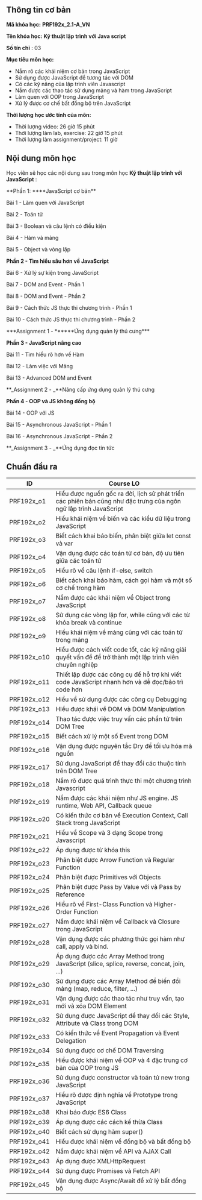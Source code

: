 ## Thông tin cơ bản

**Mã khóa học:** **PRF192x_2.1-A_VN**

**Tên khóa học: Kỹ thuật lập trình với Java script**

**Số tín chỉ** : 03

**Mục tiêu môn học:**

- Nắm rõ các khái niệm cơ bản trong JavaScript
- Sử dụng được JavaScript để tương tác với DOM
- Có các kỹ năng của lập trình viên Javascript
- Nắm được các thao tác sử dụng mảng và hàm trong JavaScript
- Làm quen với OOP trong JavaScript
- Xử lý được cơ chế bất đồng bộ trên JavaScript

**Thời lượng học ước tính của môn:**

- Thời lượng video: 26 giờ 15 phút
- Thời lượng làm lab, exercise: 22 giờ 15 phút
- Thời lượng làm assignment/project: 11 giờ

## Nội dung môn học

Học viên sẽ học các nội dung sau trong môn học **Kỹ thuật lập trình với JavaScript** :

**Phần 1: \*\***JavaScript cơ bản\*\*

Bài 1 - Làm quen với JavaScript

Bài 2 - Toán tử

Bài 3 - Boolean và câu lệnh có điều kiện

Bài 4 - Hàm và mảng

Bài 5 - Object và vòng lặp

**Phần 2 - Tìm hiểu sâu hơn về JavaScript**

Bài 6 - Xử lý sự kiện trong JavaScript

Bài 7 - DOM and Event - Phần 1

Bài 8 - DOM and Event - Phần 2

Bài 9 - Cách thức JS thực thi chương trình - Phần 1

Bài 10 - Cách thức JS thực thi chương trình - Phần 2

**\*Assignment 1 - \*\*\*\***Ứng dụng quản lý thú cưng\*\*\*

**Phần 3 - JavaScript nâng cao**

Bài 11 - Tìm hiểu rõ hơn về Hàm

Bài 12 - Làm việc với Mảng

Bài 13 - Advanced DOM and Event

**_Assignment 2 - _**Nâng cấp ứng dụng quản lý thú cưng

**Phần 4 - OOP và JS không đồng bộ**

Bài 14 - OOP với JS

Bài 15 - Asynchronous JavaScript - Phần 1

Bài 16 - Asynchronous JavaScript - Phần 2

**_Assignment 3 - _**Ứng dụng đọc tin tức

## Chuẩn đầu ra

| ID          | Course LO                                                                                                         |
| ----------- | ----------------------------------------------------------------------------------------------------------------- |
| PRF192x_o1  | Hiểu được nguồn gốc ra đời, lịch sử phát triển các phiên bản cũng như đặc trưng của ngôn ngữ lập trình JavaScript |
| PRF192x_o2  | Hiểu khái niệm về biến và các kiểu dữ liệu trong JavaScript                                                       |
| PRF192x_o3  | Biết cách khai báo biến, phân biệt giữa let const và var                                                          |
| PRF192x_o4  | Vận dụng được các toán tử cơ bản, độ ưu tiên giữa các toán tử                                                     |
| PRF192x_o5  | Hiểu rõ về câu lệnh if-else, switch                                                                               |
| PRF192x_o6  | Biết cách khai báo hàm, cách gọi hàm và một số cơ chế trong hàm                                                   |
| PRF192x_o7  | Nắm được các khái niệm về Object trong JavaScript                                                                 |
| PRF192x_o8  | Sử dụng các vòng lặp for, while cũng với các từ khóa break và continue                                            |
| PRF192x_o9  | HIểu khái niệm về mảng cũng với các toán tử trong mảng                                                            |
| PRF192x_o10 | Hiểu được cách viết code tốt, các kỹ năng giải quyết vấn đề để trở thành một lập trình viên chuyên nghiệp         |
| PRF192x_o11 | Thiết lập được các công cụ để hỗ trợ khi viết code JavaScript nhanh hơn và dễ đọc/bảo trì code hơn                |
| PRF192x_o12 | Hiểu về sử dụng được các công cụ Debugging                                                                        |
| PRF192x_o13 | HIểu được khái về DOM và DOM Manipulation                                                                         |
| PRF192x_o14 | Thao tác được việc truy vấn các phần tử trên DOM Tree                                                             |
| PRF192x_o15 | Biết cách xử lý một số Event trong DOM                                                                            |
| PRF192x_o16 | Vận dụng được nguyên tắc Dry để tối ưu hóa mã nguồn                                                               |
| PRF192x_o17 | Sử dụng JavaScript để thay đổi các thuộc tính trên DOM Tree                                                       |
| PRF192x_o18 | Nắm rõ được quá trình thực thi một chương trình Javascript                                                        |
| PRF192x_o19 | Nắm được các khái niệm như JS engine. JS runtime, Web API, Callback queue                                         |
| PRF192x_o20 | Có kiến thức cơ bản về Execution Context, Call Stack trong JavaScript                                             |
| PRF192x_o21 | Hiểu về Scope và 3 dạng Scope trong Javascript                                                                    |
| PRF192x_o22 | Áp dụng được từ khóa this                                                                                         |
| PRF192x_o23 | Phân biệt được Arrow Function và Regular Function                                                                 |
| PRF192x_o24 | Phân biệt được Primitives với Objects                                                                             |
| PRF192x_o25 | Phân biệt được Pass by Value với và Pass by Reference                                                             |
| PRF192x_o26 | Hiểu rõ về First-Class Function và Higher-Order Function                                                          |
| PRF192x_o27 | Nắm được khái niệm về Callback và Closure trong JavaScript                                                        |
| PRF192x_o28 | Vận dụng được các phương thức gọi hàm như call, apply và bind.                                                    |
| PRF192x_o29 | Áp dụng được các Array Method trong JavaScript (slice, splice, reverse, concat, join, ...)                        |
| PRF192x_o30 | Sử dụng được các Array Method để biến đổi mảng (map, reduce, filter, ...)                                         |
| PRF192x_o31 | Vận dụng được các thao tác như truy vấn, tạo mới và xóa DOM Element                                               |
| PRF192x_o32 | Sử dụng được JavaScript để thay đổi các Style, Attribute và Class trong DOM                                       |
| PRF192x_o33 | Có kiến thức về Event Propagation và Event Delegation                                                             |
| PRF192x_o34 | Sử dụng được cơ chế DOM Traversing                                                                                |
| PRF192x_o35 | Hiểu được khái niệm về OOP và 4 đặc trung cơ bản của OOP trong JS                                                 |
| PRF192x_o36 | Sử dụng được constructor và toán tử new trong JavaScript                                                          |
| PRF192x_o37 | Hiểu rõ được định nghĩa về Prototype trong JavaScript                                                             |
| PRF192x_o38 | Khai báo được ES6 Class                                                                                           |
| PRF192x_o39 | Áp dụng được các cách kế thừa Class                                                                               |
| PRF192x_o40 | Biết cách sử dụng hàm super()                                                                                     |
| PRF192x_o41 | Hiểu được khái niệm về đồng bộ và bất đồng bộ                                                                     |
| PRF192x_o42 | Nắm được khái niệm về API và AJAX Call                                                                            |
| PRF192x_o43 | Áp dụng được XMLHttpRequest                                                                                       |
| PRF192x_o44 | Sử dụng được Promises và Fetch API                                                                                |
| PRF192x_o45 | Vận dụng được Async/Await để xử lý bất đồng bộ                                                                    |
